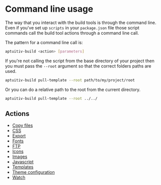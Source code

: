 # Command line usage

The way that you interact with the build tools is through the command line. Even if you've set up `scripts` in your `package.json` file those script commands call the build tool actions through a command line call.

The pattern for a command line call is:

```bash
aptuitiv-build <action> [parameters]
```

If you're not calling the script from the base directory of your project then you must pass the `--root` argument so that the correct folders paths are used.

```bash
aptuitiv-build pull-template --root path/to/my/project/root
```

Or you can do a relative path to the root from the current directory.

```bash
aptuitiv-build pull-template --root ../../
```

## Actions

- [Copy files](actions/Copy-files.md)
- [CSS](actions/Css.md)
- [Export](actions/Export.md)
- [Fonts](actions/Fonts.md)
- [FTP](actions/FTP.md)
- [Icons](actions/Icons)
- [Images](actions/Images.md)
- [Javascript](actions/Javascript.md)
- [Templates](actions/Templates.md)
- [Theme configuration](actions/Theme.md)
- [Watch](actions/Watch.md)
